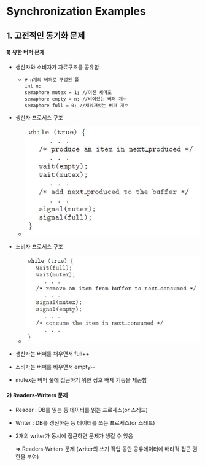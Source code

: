 ﻿# Synchronization Examples

## 1. 고전적인 동기화 문제

#### 1) 유한 버퍼 문제

- 생산자와 소비자가 자료구조를 공유함

  - ```
    # n개의 버퍼로 구성된 풀
    int n;
    semaphore mutex = 1; //이진 세마포
    semaphore empty = n; //비어있는 버퍼 개수
    semaphore full = 0; //채워져있는 버퍼 개수
    ```

    

- 생산자 프로세스 구조
  - <img src="./Image/producer process.jpg" alt="producer process" style="zoom:80%;" />
  
- 소비자 프로세스 구조
  - <img src="./Image/consumer process.jpg" alt="consumer process" style="zoom:80%;" />

- 생산자는 버퍼를 채우면서 full++

- 소비자는 버퍼를 비우면서 empty--

- mutex는 버퍼 풀에 접근하기 위한 상호 배제 기능을 제공함



#### 2) Readers-Writers 문제

- Reader : DB를 읽는 등 데이터를 읽는 프로세스(or 스레드)

- Writer : DB를 갱신하는 등 데이터를 쓰는 프로세스(or 스레드)

- 2개의 writer가 동시에 접근하면 문제가 생길 수 있음

  => Readers-Writers 문제 (writer의 쓰기 작업 동안 공유데이터에 배타적 접근 권한을 부여)